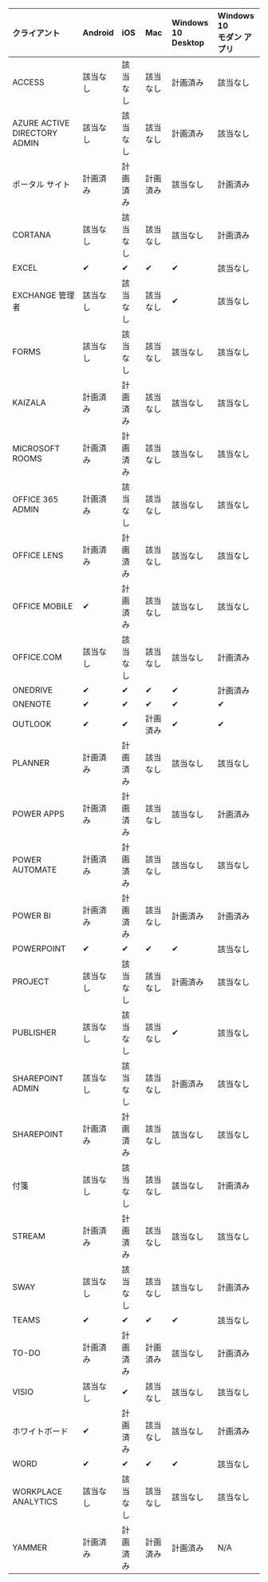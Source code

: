 <!-- This file is generated automatically. Changes made to this file will be overwritten.-->
|クライアント|Android|iOS|Mac|Windows 10<br>Desktop|Windows 10<br>モダン アプリ|
|:-|:-|:-|:-|:-|:-|
|ACCESS|該当なし|該当なし|該当なし|計画済み|該当なし|
|AZURE ACTIVE DIRECTORY ADMIN|該当なし|該当なし|該当なし|計画済み|該当なし|
|ポータル サイト|計画済み|計画済み|計画済み|該当なし|計画済み|
|CORTANA|該当なし|該当なし|該当なし|該当なし|計画済み|
|EXCEL|✔|✔|✔|✔|該当なし|
|EXCHANGE 管理者|該当なし|該当なし|該当なし|✔|該当なし|
|FORMS|該当なし|該当なし|該当なし|該当なし|該当なし|
|KAIZALA|計画済み|計画済み|該当なし|該当なし|該当なし|
|MICROSOFT ROOMS|計画済み|計画済み|該当なし|該当なし|該当なし|
|OFFICE 365 ADMIN|計画済み|該当なし|該当なし|該当なし|該当なし|
|OFFICE LENS|計画済み|計画済み|該当なし|該当なし|該当なし|
|OFFICE MOBILE|✔|計画済み|該当なし|該当なし|該当なし|
|OFFICE.COM|該当なし|該当なし|該当なし|該当なし|計画済み|
|ONEDRIVE|✔|✔|✔|✔|計画済み|
|ONENOTE|✔|✔|✔|✔|✔|
|OUTLOOK|✔|✔|計画済み|✔|✔|
|PLANNER|計画済み|計画済み|該当なし|該当なし|該当なし|
|POWER APPS|計画済み|計画済み|該当なし|該当なし|計画済み|
|POWER AUTOMATE|計画済み|計画済み|該当なし|該当なし|該当なし|
|POWER BI|計画済み|計画済み|該当なし|計画済み|計画済み|
|POWERPOINT|✔|✔|✔|✔|該当なし|
|PROJECT|該当なし|該当なし|該当なし|計画済み|該当なし|
|PUBLISHER|該当なし|該当なし|該当なし|✔|該当なし|
|SHAREPOINT ADMIN|該当なし|該当なし|該当なし|計画済み|該当なし|
|SHAREPOINT|計画済み|計画済み|該当なし|該当なし|該当なし|
|付箋|該当なし|該当なし|該当なし|該当なし|計画済み|
|STREAM|計画済み|計画済み|該当なし|該当なし|該当なし|
|SWAY|該当なし|該当なし|該当なし|該当なし|計画済み|
|TEAMS|✔|✔|✔|✔|該当なし|
|TO-DO|計画済み|計画済み|計画済み|該当なし|計画済み|
|VISIO|該当なし|✔|該当なし|該当なし|該当なし|
|ホワイトボード|✔|計画済み|該当なし|該当なし|計画済み|
|WORD|✔|✔|✔|✔|該当なし|
|WORKPLACE ANALYTICS|該当なし|該当なし|該当なし|該当なし|該当なし|
|YAMMER|計画済み|計画済み|計画済み|計画済み|N/A|
